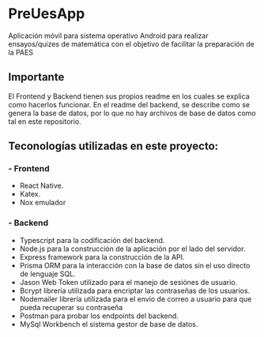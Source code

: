 # PreUesApp

Aplicación móvil para sistema operativo Android para realizar ensayos/quizes de matemática con el objetivo de facilitar la preparación de la PAES

## Importante

El Frontend y Backend tienen sus propios readme en los cuales se explica como hacerlos funcionar. En el readme del backend, se describe como se genera la base de datos, por lo que no hay archivos de base de datos como tal en este repositorio. 

## Teconologías utilizadas en este proyecto:

### - Frontend

- React Native.
- Katex.
- Nox emulador

### - Backend

- Typescript para la codificación del backend.
- Node.js para la construcción de la aplicación por el lado del servidor.
- Express framework para la construcción de la API.
- Prisma ORM para la interacción con la base de datos sin el uso directo de lenguaje SQL.
- Jason Web Token utilizado para el manejo de sesiónes de usuario.
- Bcrypt librería utilizada para encriptar las contraseñas de los usuarios.
- Nodemailer librería utilizada para el envío de correo a usuario para que pueda recuperar su contraseña
- Postman para probar los endpoints del backend.
- MySql Workbench el sistema gestor de base de datos.
